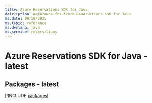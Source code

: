 ```yaml
---
title: Azure Reservations SDK for Java
description: Reference for Azure Reservations SDK for Java
ms.date: 08/19/2025
ms.topic: reference
ms.devlang: java
ms.service: reservations
---
```

# Azure Reservations SDK for Java - latest
## Packages - latest
[!INCLUDE [packages](reservations-index.md)]